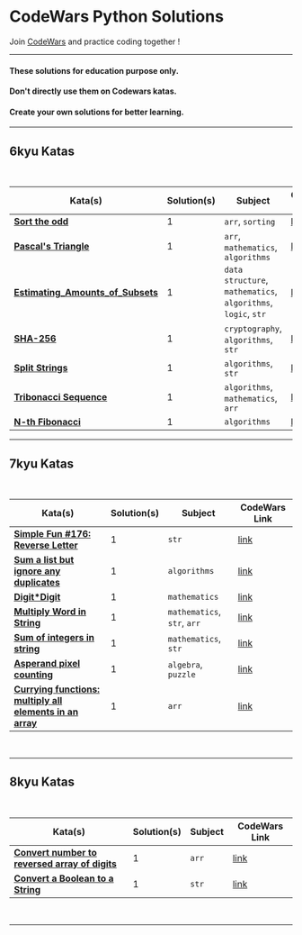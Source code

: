 # CodeWars Python Solutions

Join [CodeWars](https://www.codewars.com/) and practice coding together !

---

#### These solutions for education purpose only. 
#### Don't directly use them on Codewars katas. 
#### Create your own solutions for better learning.

---

## 6kyu Katas

<br>

| Kata(s) | Solution(s) | Subject | CodeWars Link |
|--|--|--|--|
| [**Sort the odd**](6kyuKatas/Sort_the_odd.py)  | 1 | `arr`, `sorting` | [link](https://www.codewars.com/kata/578aa45ee9fd15ff4600090d) |
| [**Pascal's Triangle**](6kyuKatas/Pascal_s_Triangle.py)  | 1 | `arr`, `mathematics`, `algorithms` | [link](https://www.codewars.com/kata/5226eb40316b56c8d500030f) |
| [**Estimating_Amounts_of_Subsets**](6kyuKatas/Estimating_Amounts_of_Subsets.py)  | 1 | `data structure`, `mathematics`, `algorithms`, `logic`, `str` | [link](https://www.codewars.com/kata/584703d76f6cf6ffc6000275) |
| [**SHA-256**](6kyuKatas/SHA-256.py)  | 1 | `cryptography`, `algorithms`, `str` | [link](https://www.codewars.com/kata/587fb57e12fc6eadf200009b) |
| [**Split Strings**](6kyuKatas/Split_Strings.py)  | 1 | `algorithms`, `str` | [link](https://www.codewars.com/kata/515de9ae9dcfc28eb6000001) |
| [**Tribonacci Sequence**](6kyuKatas/Tribonacci_Sequence.py)  | 1 | `algorithms`, `mathematics`, `arr` | [link](https://www.codewars.com/kata/556deca17c58da83c00002db) |
| [**N-th Fibonacci**](6kyuKatas/Nth_Fibonacci.py)  | 1 | `algorithms` | [link](https://www.codewars.com/kata/522551eee9abb932420004a0) |
---

## 7kyu Katas


<br>

| Kata(s) | Solution(s) | Subject | CodeWars Link |
|--|--|--|--|
| [**Simple Fun #176: Reverse Letter**](7kyuKatas/Reverse_Letter.py)  | 1 | `str` | [link](https://www.codewars.com/kata/58b8c94b7df3f116eb00005b) |
| [**Sum a list but ignore any duplicates**](7kyuKatas/Sum_a_list_but_ignore_any_duplicates.py)  | 1 | `algorithms` | [link](https://www.codewars.com/kata/5993fb6c4f5d9f770c0000f2) |
| [**Digit*Digit**](7kyuKatas/Digit_Digit.py)  | 1 | `mathematics` | [link](https://www.codewars.com/kata/546e2562b03326a88e000020) |
| [**Multiply Word in String**](7kyuKatas/Multiply_Word_in_String.py)  | 1 | `mathematics`, `str`, `arr` | [link](https://www.codewars.com/kata/546e2562b03326a88e000020) |
| [**Sum of integers in string**](7kyuKatas/Sum_of_integers_in_string.py)  | 1 | `mathematics`, `str` | [link](https://www.codewars.com/kata/598f76a44f613e0e0b000026) |
| [**Asperand pixel counting**](7kyuKatas/Asperand_pixel_counting.py)  | 1 | `algebra`, `puzzle` | [link](https://www.codewars.com/kata/63d54b5d05992e0046752389) |
| [**Currying functions: multiply all elements in an array**](7kyuKatas/Currying_functions_multiply_all_elements_in_an_array.py)  | 1 | `arr` | [link](https://www.codewars.com/kata/586909e4c66d18dd1800009b) |

<br>


---

## 8kyu Katas

<br>

| Kata(s) | Solution(s) | Subject | CodeWars Link |
|--|--|--|--|
| [**Convert number to reversed array of digits**](8kyuKatas/Convert_number_to_reversed_array_of_digits.py)  | 1 | `arr` | [link](https://www.codewars.com/kata/5583090cbe83f4fd8c000051) |
| [**Convert a Boolean to a String**](8kyuKatas/Convert_a_Boolean_to_a_String.py)  | 1 | `str` | [link](https://www.codewars.com/kata/551b4501ac0447318f0009cd) |

<br>

---